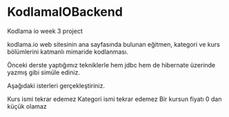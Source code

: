 # KodlamaIOBackend
Kodlama io week 3 project

kodlama.io web sitesinin ana sayfasında bulunan eğitmen, kategori ve kurs bölümlerini katmanlı mimaride kodlanması.

Önceki derste yaptığımız tekniklerle hem jdbc hem de hibernate üzerinde yazmış gibi simüle ediniz.

Aşağıdaki isterleri gerçekleştiriniz.

Kurs ismi tekrar edemez
Kategori ismi tekrar edemez
Bir kursun fiyatı 0 dan küçük olamaz
